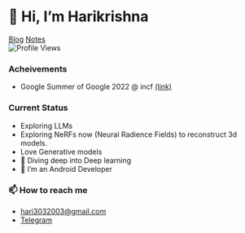 # 👋 Hi, I’m Harikrishna
<a href="https://harikrishna-al.github.io/myBlog/" class="button">Blog</a>
<a href="https://harikrishna-al.github.io/notes/" class="button">Notes</a>
<br>
![Profile Views](https://komarev.com/ghpvc/?username=Harikrishna-AL)

### Acheivements
- Google Summer of Google 2022 @ incf <a href="https://github.com/Harikrishna-AL/GSoC_sub">(link)</a>
### Current Status
- Exploring LLMs
- Exploring NeRFs now (Neural Radience Fields) to reconstruct 3d models.
- Love Generative models
- 🤿 Diving deep into Deep learning
- 📱 I’m an Android Developer

### 📫 How to reach me 
- hari3032003@gmail.com
- <a href="https://t.me/Dragonixx_03">Telegram</a>


<!---
Harikrishna-AL/Harikrishna-AL is a ✨ special ✨ repository because its `README.md` (this file) appears on your GitHub profile.
You can click the Preview link to take a look at your changes.
--->

<br>

<!--  [![My GitHub Stats](https://github-readme-stats.vercel.app/api/?username=Harikrishna-AL&count_private=true&theme=tokyonight&showicons=true)]()  -->
